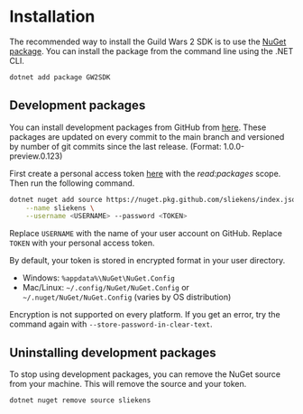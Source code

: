 # Installation

The recommended way to install the Guild Wars 2 SDK is to use the [NuGet package][nuget].
You can install the package from the command line using the .NET CLI.

``` sh
dotnet add package GW2SDK
```

## Development packages

You can install development packages from GitHub from [here][packages]. These packages
are updated on every commit to the main branch and versioned by number of git commits
since the last release. (Format: 1.0.0-preview.0.123)

First create a personal access token [here][tokens] with the _read:packages_ scope.
Then run the following command.

``` sh
dotnet nuget add source https://nuget.pkg.github.com/sliekens/index.json \
    --name sliekens \
    --username <USERNAME> --password <TOKEN>
```

Replace `USERNAME` with the name of your user account on GitHub.
Replace `TOKEN` with your personal access token.

By default, your token is stored in encrypted format in your user directory.

- Windows: `%appdata%\NuGet\NuGet.Config`
- Mac/Linux: `~/.config/NuGet/NuGet.Config` or `~/.nuget/NuGet/NuGet.Config`
  (varies by OS distribution)

Encryption is not supported on every platform. If you get an error, try the
command again with `--store-password-in-clear-text`.

## Uninstalling development packages

To stop using development packages, you can remove the NuGet source from your
machine. This will remove the source and your token.

``` sh
dotnet nuget remove source sliekens
```

[tokens]:https://github.com/settings/tokens
[packages]:https://github.com/sliekens/gw2sdk/packages
[nuget]:https://www.nuget.org/packages/GW2SDK/
